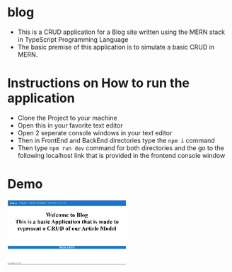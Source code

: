 # blog

- This is a CRUD application for a Blog site written using the MERN stack in TypeScript Programming Language
- The basic premise of this application is to simulate a basic CRUD in MERN.


# Instructions on How to run the application
- Clone the Project to your machine
- Open this in your favorite text editor
- Open 2 seperate console windows in your text editor 
- Then in FrontEnd and BackEnd directories type the `npm i` command
- Then type `npm run dev` command for both directories and the go to the following localhost link that is provided in the frontend console window

# Demo
![BLOG_DEMO](blog_demo.gif)
